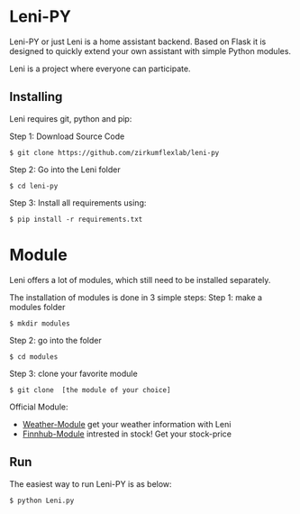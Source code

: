 # Leni-PY
Leni-PY or just Leni is a home assistant backend. Based on Flask it is designed to quickly extend your own assistant with simple Python modules. 

Leni is a project where everyone can participate. 


## Installing
Leni requires git, python and pip:

Step 1: Download Source Code
```
$ git clone https://github.com/zirkumflexlab/leni-py
```

Step 2: Go into the Leni folder
```
$ cd leni-py
```

Step 3: Install all requirements using:
```
$ pip install -r requirements.txt
```

# Module
Leni offers a lot of modules, which still need to be installed separately. 

The installation of modules is done in 3 simple steps:
Step 1: make a modules folder
```
$ mkdir modules
```
Step 2: go into the folder
```
$ cd modules
```
Step 3: clone your favorite module
```
$ git clone  [the module of your choice]
```

Official Module:
 - [Weather-Module](https://github.com/zirkumflexlab/weather-module) get your weather information with Leni
 - [Finnhub-Module](https://github.com/zirkumflexlab/finnhub-module) intrested in stock! Get your stock-price

## Run
The easiest way to run Leni-PY is as below:
```
$ python Leni.py
```

